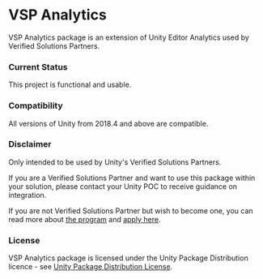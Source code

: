# VSP Analytics

VSP Analytics package is an extension of Unity Editor Analytics used by Verified Solutions Partners.

### Current Status
This project is functional and usable.

### Compatibility
All versions of Unity from 2018.4 and above are compatible.

### Disclaimer
Only intended to be used by Unity's Verified Solutions Partners. 

If you are a Verified Solutions Partner and want to use this package within your solution, please contact your Unity POC to receive guidance on integration.

If you are not Verified Solutions Partner but wish to become one, you can read more about [the program](https://unity.com/partners/verified-solutions) and [apply here](https://create.unity3d.com/contact-vsp?_gl=1*1cit7w4*_gcl_aw*R0NMLjE2MjY4NTA3OTguQ2owS0NRanc2Tm1IQmhEMkFSSXNBSTNock0xM3RuXzIxN18yRFVKUEFpZXREbDN6TzFNTGFGNTc1bmVtQWNIM25FUktPZ0FWZEZoUUpCb2FBanphRUFMd193Y0I.*_ga*Nzk3MDU2MzYyLjE1NjA0OTQwMDU.*_ga_1S78EFL1W5*MTYyNzg4NzQ2OS42NS4xLjE2Mjc4ODc0OTcuMzI.&_ga=2.178478500.1673521423.1627887470-797056362.1560494005).

### License
VSP Analytics package is licensed under the Unity Package Distribution licence - see [Unity Package Distribution License](https://unity3d.com/legal/licenses/Unity_Package_Distribution_License).
